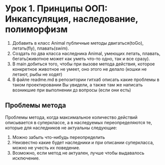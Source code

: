 # Урок 1. Принципы ООП: Инкапсуляция, наследование, полиморфизм
1) Добавить в класс Animal публичные методы двигаться(toGo), летать(fly), плавать(swim).
2) Создать по два класса
   наследника Animal, умеющих летать, плавать, бегать(животное может как уметь что-то одно, так и все сразу).
3) В main добиться того, чтобы при вызове метода действия, которое конкретное животное не умеет, оно этого не делало (кошки не летают, рыбы не ходят)
4) В файле readme.md в репозитории гитхаб описать
   какие проблемы в таком проектировании Вы увидели,
   а также там же написать возникшие при выполнении дз вопросы
   (если они есть)

## Проблемы метода
Проблемы метода, когда максимальное количество действий описывается в 
суперклассе, а в наследуемых переопределяются те, которые для наследников не актуальны
следующие:

1. Можно забыть что-нибудь переопределить
2. Неизвестно какие будет наследники и при описании суперкласса, можно не учесть их поведение. 
3. Возможно, если метод не актуален, лучше чтобы выдавалось исключение.
